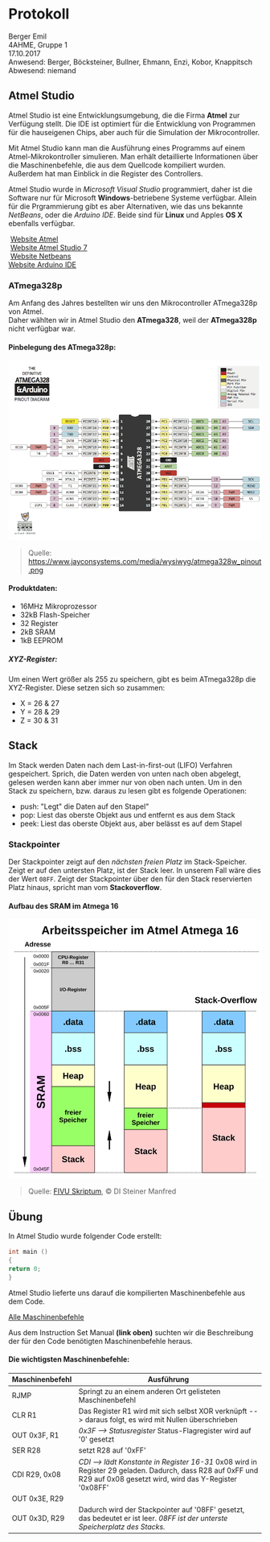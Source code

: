 # Protokoll
  Berger Emil  
  4AHME, Gruppe 1  
  17.10.2017  
  Anwesend: Berger, Böcksteiner, Bullner, Ehmann, Enzi, Kobor, Knappitsch  
  Abwesend: niemand  

## Atmel Studio
Atmel Studio ist eine Entwicklungsumgebung, die die Firma **Atmel** zur Verfügung stellt.
Die IDE ist optimiert für die Entwicklung von Programmen für die hauseigenen Chips, aber auch für die Simulation der Mikrocontroller.

Mit Atmel Studio kann man die Ausführung eines Programms auf einem Atmel-Mikrokontroller simulieren. Man erhält detaillierte Informationen über die Maschinenbefehle, die aus dem Quellcode kompiliert wurden. Außerdem hat man Einblick in die Register des Controllers.

Atmel Studio wurde in *Microsoft Visual Studio* programmiert, daher ist die Software nur für Microsoft **Windows**-betriebene Systeme verfügbar.
Allein für die Prgrammierung gibt es aber Alternativen, wie das uns bekannte *NetBeans*, oder die *Arduino IDE*. Beide sind für **Linux** und Apples **OS X** ebenfalls verfügbar.

  [Website Atmel](http://www.atmel.com)  
  [Website Atmel Studio 7](http://www.atmel.com/microsite/atmel-studio/)  
  [Website Netbeans](https://netbeans.org)  
  [Website Arduino IDE](https://www.arduino.cc/en/main/software#)  

### ATmega328p
  Am Anfang des Jahres bestellten wir uns den Mikrocontroller ATmega328p von Atmel.  
  Daher wählten wir in Atmel Studio den **ATmega328**, weil der **ATmega328p** nicht verfügbar war.  
  
#### Pinbelegung des ATmega328p:
  ![ATmega328p Pins](/beremm14/atmega328w_pinout.png)
  > Quelle: https://www.jayconsystems.com/media/wysiwyg/atmega328w_pinout.png


#### Produktdaten:
- 16MHz Mikroprozessor
- 32kB Flash-Speicher
- 32 Register
- 2kB SRAM
- 1kB EEPROM

##### XYZ-Register:
Um einen Wert größer als 255 zu speichern, gibt es beim ATmega328p die XYZ-Register.
Diese setzen sich so zusammen:
- X = 26 & 27
- Y = 28 & 29
- Z = 30 & 31

## Stack
Im Stack werden Daten nach dem Last-in-first-out (LIFO) Verfahren gespeichert. Sprich, die Daten werden von unten nach oben abgelegt, gelesen werden kann aber immer nur von oben nach unten. Um in den Stack zu speichern, bzw. daraus zu lesen gibt es folgende Operationen:
- push: "Legt" die Daten auf den Stapel"
- pop: Liest das oberste Objekt aus und entfernt es aus dem Stack
- peek: Liest das oberste Objekt aus, aber belässt es auf dem Stapel

### Stackpointer
Der Stackpointer zeigt auf den *nächsten freien Platz* im Stack-Speicher. Zeigt er auf den untersten Platz, ist der Stack leer. In unserem Fall wäre dies der Wert `08FF`. Zeigt der Stackpointer über den für den Stack reservierten Platz hinaus, spricht man vom **Stackoverflow**.

#### Aufbau des SRAM im Atmega 16
  ![SRAM](/beremm14/speicherverwaltung_svg.svg)
  > Quelle: [FIVU Skriptum](https://lms.at/dotlrn/classes/informatik/610437.4AHME_FIVU.17_18/xolrn/EC743ABCF7AB5.symlink?resource_id=0-237409759&m=view#189503049), © DI Steiner Manfred

## Übung
In Atmel Studio wurde folgender Code erstellt:
```c
int main ()
{
return 0;
}
```

  Atmel Studio lieferte uns darauf die kompilierten Maschinenbefehle aus dem Code.  
  
  [Alle Maschinenbefehle](http://www.atmel.com/images/Atmel-0856-AVR-Instruction-Set-Manual.pdf)
  
  Aus dem Instruction Set Manual **(link oben)** suchten wir die Beschreibung der für den Code benötigten Maschinenbefehle heraus.  
  
  #### Die wichtigsten Maschinenbefehle:
  Maschinenbefehl | Ausführung
  --------------- | ----------
  RJMP | Springt zu an einem anderen Ort gelisteten Maschinenbefehl
  CLR R1 | Das Register R1 wird mit sich selbst XOR verknüpft --> daraus folgt, es wird mit Nullen überschrieben
  OUT 0x3F, R1 | *0x3F --> Statusregister* Status-Flagregister wird auf '0' gesetzt
  SER R28 | setzt R28 auf '0xFF'
  CDI R29, 0x08 | *CDI --> lädt Konstante in Register 16-31* 0x08 wird in Register 29 geladen. Dadurch, dass R28 auf 0xFF und R29 auf 0x08 gesetzt wird, wird das Y-Register '0x08FF'
  OUT 0x3E, R29 | 
  OUT 0x3D, R29 | Dadurch wird der Stackpointer auf '08FF' gesetzt, das bedeutet er ist leer. *08FF ist der unterste Speicherplatz des Stacks.*
